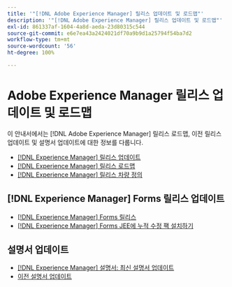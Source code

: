 ```yaml
---
title: '"[!DNL Adobe Experience Manager] 릴리스 업데이트 및 로드맵"'
description: '"[!DNL Adobe Experience Manager] 릴리스 업데이트 및 로드맵"'
exl-id: 861337af-1604-4a8d-aeda-23d80315c544
source-git-commit: e6e7ea43a2424021df70a9b9d1a25794f54ba7d2
workflow-type: tm+mt
source-wordcount: '56'
ht-degree: 100%

---
```


# Adobe Experience Manager 릴리스 업데이트 및 로드맵

이 안내서에서는 [!DNL Adobe Experience Manager] 릴리스 로드맵, 이전 릴리스 업데이트 및 설명서 업데이트에 대한 정보를 다룹니다.

* [[!DNL Experience Manager] 릴리스 업데이트](aem-releases-updates.md)
* [[!DNL Experience Manager] 릴리스 로드맵](update-releases-roadmap.md)
* [[!DNL Experience Manager] 릴리스 차량 정의](update-release-vehicle-definitions.md)

## [!DNL Experience Manager] Forms 릴리스 업데이트

* [[!DNL Experience Manager] Forms 릴리스](aem-forms-releases.md)
* [ [!DNL Experience Manager] Forms JEE에 누적 수정 팩 설치하기](install-cfp-aem-forms-jee.md)

## 설명서 업데이트

* [[!DNL Experience Manager] 설명서: 최신 설명서 업데이트](documentation-updates.md)
* [이전 설명서 업데이트](previous-documentation-updates.md)
